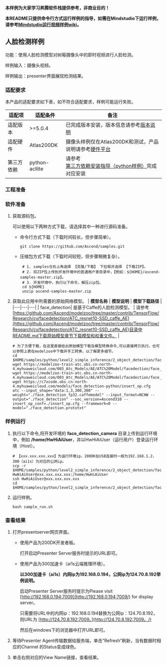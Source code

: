 **本样例为大家学习昇腾软件栈提供参考，非商业目的！**

**本README只提供命令行方式运行样例的指导，如需在Mindstudio下运行样例，请参考[Mindstudio运行视频样例wiki](https://github.com/Ascend/samples/wikis/Mindstudio%E8%BF%90%E8%A1%8C%E8%A7%86%E9%A2%91%E6%A0%B7%E4%BE%8B?sort_id=3170138)。**

## 人脸检测样例

功能：使用人脸检测模型对树莓摄像头中的即时视频进行人脸检测。

样例输入：摄像头视频。

样例输出：presenter界面展现检测结果。

### 适配要求

本产品的适配要求如下表，如不符合适配要求，样例可能运行失败。

| 适配项     | 适配条件                                                     | 备注                                                         |
| ---------- | ------------------------------------------------------------ | ------------------------------------------------------------ |
| 适配版本   | >=5.0.4                                                    | 已完成版本安装，版本信息请参考[版本说明](https://ascend.huawei.com/zh/#/software/cann/notice) |
| 适配硬件   | Atlas200DK | 摄像头样例仅在Atlas200DK和测试，产品说明请参考[硬件平台](https://ascend.huawei.com/zh/#/hardware/product) |
| 第三方依赖 | python-acllite                                             | 请参考[第三方依赖安装指导（python样例）](../../../environment)完成对应安装 |

### 工程准备

### 软件准备

1. 获取源码包。

   可以使用以下两种方式下载，请选择其中一种进行源码准备。   

    - 命令行方式下载（下载时间较长，但步骤简单）。

      ```    
      git clone https://github.com/Ascend/samples.git
      ```

    - 压缩包方式下载（下载时间较短，但步骤稍微复杂）。   

      ``` 
       # 1. samples仓右上角选择 【克隆/下载】 下拉框并选择 【下载ZIP】。    
       # 2. 将ZIP包上传到开发环境中的普通用户家目录中，【例如：${HOME}/ascend-samples-master.zip】。     
       # 3. 开发环境中，执行以下命令，解压zip包。     
       cd ${HOME}    
       unzip ascend-samples-master.zip    
      ```

2. 获取此应用中所需要的原始网络模型。
    |  **模型名称**  |  **模型说明**  |  **模型下载路径**  |
    |---|---|---|
    |  face_detection| 是基于Caffe的人脸检测模型。  |  请参考[https://github.com/Ascend/modelzoo/tree/master/contrib/TensorFlow/Research/cv/facedetection/ATC_resnet10-SSD_caffe_AE](https://github.com/Ascend/modelzoo/tree/master/contrib/TensorFlow/Research/cv/facedetection/ATC_resnet10-SSD_caffe_AE)目录中README.md下载原始模型章节下载模型和权重文件。 |
    
    ```
    # 为了方便下载，在这里直接给出原始模型下载及模型转换命令,可以直接拷贝执行。也可以参照上表在modelzoo中下载并手工转换，以了解更多细节。     
    cd $HOME/samples/python/level2_simple_inference/2_object_detection/face_detection_camera/model/    
    wget https://modelzoo-train-atc.obs.cn-north-4.myhuaweicloud.com/003_Atc_Models/AE/ATC%20Model/facedection/face_detection_fp32.caffemodel   
    wget https://modelzoo-train-atc.obs.cn-north-4.myhuaweicloud.com/003_Atc_Models/AE/ATC%20Model/facedection/face_detection.prototxt
    wget https://c7xcode.obs.cn-north-4.myhuaweicloud.com/models/face_detection-python/insert_op.cfg
    atc --input_shape="data:1,3,300,300" --weight="./face_detection_fp32.caffemodel" --input_format=NCHW --output="./face_detection" --soc_version=Ascend310 --insert_op_conf=./insert_op.cfg --framework=0 --model="./face_detection.prototxt"     
    ```

### 样例运行

1. 执行以下命令,将开发环境的 **face_detection_camera** 目录上传到运行环境中，例如 **/home/HwHiAiUser**，并以HwHiAiUser（运行用户）登录运行环境（Host）。
   ```
   # 【xxx.xxx.xxx.xxx】为运行环境ip，200DK在USB连接时一般为192.168.1.2，300（ai1s）为对应的公网ip。
   scp -r $HOME/samples/python/level2_simple_inference/2_object_detection/face_detection_camera HwHiAiUser@xxx.xxx.xxx.xxx:/home/HwHiAiUser
   ssh HwHiAiUser@xxx.xxx.xxx.xxx
   cd $HOME/samples/python/level2_simple_inference/2_object_detection/face_detection_camera/script
   ```

2. <a name="step_2"></a>运行样例。
   ```
   bash sample_run.sh
   ```

### 查看结果

1. 打开presentserver网页界面。

   - 使用产品为200DK开发者板。

     打开启动Presenter Server服务时提示的URL即可。

   - 使用产品为300加速卡（ai1s云端推理环境）。

     **以300加速卡（ai1s）内网ip为192.168.0.194，公网ip为124.70.8.192举例说明。**

     启动Presenter Server服务时提示为Please visit [http://192.168.0.194:7009](http://192.168.0.194:7009/) for display server。

     只需要将URL中的内网ip：192.168.0.194替换为公网ip：124.70.8.192，则URL为 [http://124.70.8.192:7009。](http://124.70.8.192:7009。/)

     然后在windows下的浏览器中打开URL即可。

2. 等待Presenter Agent传输数据给服务端，单击“Refresh“刷新，当有数据时相应的Channel 的Status变成绿色。

3. 单击右侧对应的View Name链接，查看结果。